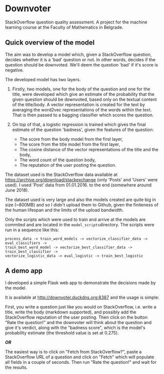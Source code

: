 # Downvoter
StackOverflow question quality assessment. A project for the machine learning course at the Faculty of Mathematics in Belgrade.

## Quick overview of the model

The aim was to develop a model which, given a StackOverflow question, decides whether it is a 'bad' question or not. In other words, decides if the question should be downvoted. We'll deem the question 'bad' if it's score is negative.

The developed model has two layers.

1. Firstly, two models, one for the body of the question and one for the title, were developed which give an estimate of the probability that the given question should be downvoted, based only on the textual content of the title/body. A vector representation is created for the text by averaging the word2vec representations of the words within the text. That is then passed to a bagging classifier which scores the question.

2. On top of that, a logistic regression is trained which gives the final estimate of the question 'badness', given the features of the question:
  
    * The score from the body model from the first layer,
    * The score from the title model from the first layer,
    * The cosine distance of the vector representations of the title and the body,
    * The word count of the question body,
    * The reputation of the user posting the question.

The dataset used is the StackOverflow data available at https://archive.org/download/stackexchange (only 'Posts' and 'Users' were used). I used 'Post' data from 01.01.2016. to the end (somewhere around June 2018).

The dataset used is very large and also the models created are quite big in size (~800MB) and so I didn't upload them to Github, given the finiteness of the human lifespan and the limits of the upload bandwidth.

Only the scripts which were used to train and arrive at the models are commited and are located in the `model_scripts`directory. The scripts were run in a sequence like this:

    process_data -> train_word_models -> vectorize_classifier_data -> eval_classifiers ->
    train_best_word_model -> vectorize_best_classifier_data -> train_best_classifier ->
    vectorize_logistic_data -> eval_logistic -> train_best_logistic

## A demo app

I developed a simple Flask web app to demonstrate the decisions made by the model.  

It is available at http://downvoter.duckdns.org:8387 and the usage is simple:

First, you write a question just like you would on StackOverflow, i.e. write a title, write the body (markdown supported), and possibly add the StackOverflow reputation of the user posting.
Then click on the button "Rate the question!" and the downvoter will think about the question and give it's verdict, along with the "badness score", which is the model's probability estimate (the threshold value is set at 0.275).

***OR***

The easiest way is to click on "Fetch from StackOverflow?", paste a StackOverflow URL of a question and click on "Fetch" which will populate all fields in a couple of seconds. Then run "Rate the question!" and wait for the results.
